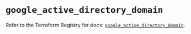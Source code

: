 # `google_active_directory_domain`

Refer to the Terraform Registry for docs: [`google_active_directory_domain`](https://registry.terraform.io/providers/hashicorp/google/6.7.0/docs/resources/active_directory_domain).
